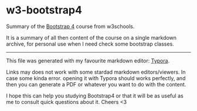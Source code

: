 # w3-bootstrap4
Summary of the [Bootstrap 4](https://www.w3schools.com/bootstrap4/) course from w3schools.

It is a summary of all then content of the course on a single markdown archive, for personal use when I need check some bootstrap classes.

---

This file was generated with my favourite markdown editor: [Typora](https://typora.io/).

Links may does not work with some stardad markdown editors/viewers. In case some kinda error. opening it with Typora should works perfectly, and then you can generate a PDF or whatever you want to do with the content. 

I hope this can help you studying Bootstrap4 or that it will be as useful as me to consult quick questions about it.
Cheers <3
